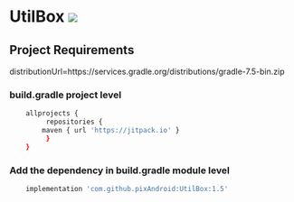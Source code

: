 # UtilBox [![](https://jitpack.io/v/pixAndroid/UtilBox.svg)](https://jitpack.io/#pixAndroid/UtilBox)


## Project Requirements
distributionUrl=https\://services.gradle.org/distributions/gradle-7.5-bin.zip


### build.gradle project level
```bash
	allprojects {
	     repositories {
		maven { url 'https://jitpack.io' }
	     }
	}
```


### Add the dependency in build.gradle module level
```bash
	implementation 'com.github.pixAndroid:UtilBox:1.5'
```
